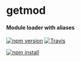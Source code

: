getmod
======

#### Module loader with aliases ####

[![npm version][npm-version-image]][npm-url]
[![Travis][travis-image]][travis-url]

[![npm install][npm-install-image]][npm-url]



[npm-version-image]: http://img.shields.io/npm/v/getmod.svg
[npm-install-image]: https://nodei.co/npm/getmod.png?mini=true
[npm-url]: https://npmjs.org/package/getmod
[travis-image]: http://img.shields.io/travis/gagle/node-getmod.svg
[travis-url]: https://travis-ci.org/gagle/node-getmod